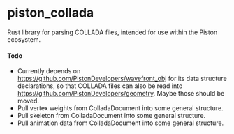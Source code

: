 # piston_collada
Rust library for parsing COLLADA files, intended for use within the Piston ecosystem.

#### Todo
* Currently depends on https://github.com/PistonDevelopers/wavefront_obj for its data structure declarations, so that
 COLLADA files can also be read into https://github.com/PistonDevelopers/geometry. Maybe those should be moved.
* Pull vertex weights from ColladaDocument into some general structure.
* Pull skeleton from ColladaDocument into some general structure.
* Pull animation data from ColladaDocument into some general structure.

